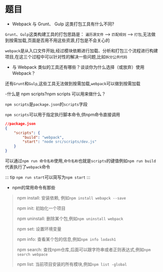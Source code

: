 # 题目

- Webpack 与 Grunt、 Gulp 这类打包工具有什么不同?

`Grunt`、`Gulp`这类构建工具的打包思路是： `遍历源文件` --> `匹配规则` --> `打包`,无法做到按需加载,页面是否用不用这些资源,打包是不会关心的

`webpack`是从入口文件开始,经过模块依赖进行加载、分析和打包三个流程进行构建项目,在这三个过程中可以针对性的解决一些问题,比如`拆分公共代码`

- 与 Webpack 类似的工具还有哪些？谈谈你为什么选择（或放弃）使用 Webpack？

还有`Grunt`和`Gulp`,这些工具无法做到按需加载,`webpack`可以做到按需加载

-什么是 npm scripts?npm scripts 可以用来做什么？

`npm scripts`是`package.json`的`scripts`字段

`npm scripts`可以用于指定执行脚本命令,供npm命令直接调用

```json
//package.json
{
    "scripts": {
        "build": "webpack",
        "start": "node src/scripts/dev.js"
    }
}
```

可以通过`npm run 命令名称`使用,`命令名称`也就是`scripts`的键值例如`npm run build`代表执行了`webpack`命令

::: tip
`npm run start`可以简写为`npm start`
:::

- npm的常用命令有那些

> npm install: 安装依赖, 例如`npm install webapck --save`
>
> npm init: 初始化一个项目
>
>npm uninstall: 删除某个包,例如`npm uninstall webpack`
>
> npm set: 设置环境变量
>
> npm info: 查看某个包的信息,例如`npm info lodash1`
>
> npm search: 查找npm仓库,后面可以跟字符串或者正则表达式,例如`npm search webpace`
>
> npm list: 当前项目安装的所有模块,例如`npm list -global`

